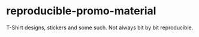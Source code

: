 # reproducible-promo-material

T-Shirt designs, stickers and some such. Not always bit by bit reproducible.

